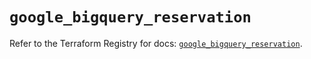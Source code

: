 # `google_bigquery_reservation`

Refer to the Terraform Registry for docs: [`google_bigquery_reservation`](https://registry.terraform.io/providers/hashicorp/google/6.50.0/docs/resources/bigquery_reservation).
